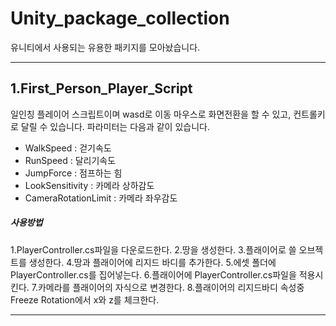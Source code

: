 # Unity_package_collection
유니티에서 사용되는 유용한 패키지를 모아놨습니다.
___
## 1.First_Person_Player_Script
일인칭 플레이어 스크립트이며 wasd로 이동 마우스로 화면전환을 할 수 있고, 컨트롤키로 달릴 수 있습니다.
파라미터는 다음과 같이 있습니다.
- WalkSpeed : 걷기속도
- RunSpeed : 달리기속도
- JumpForce : 점프하는 힘
- LookSensitivity : 카메라 상하감도
- CameraRotationLimit : 카메라 좌우감도

##### 사용방법
1.PlayerController.cs파일을 다운로드한다.
2.땅을 생성한다.
3.플래이어로 쓸 오브젝트를 생성한다.
4.땅과 플래이어에 리지드 바디를 추가한다.
5.에셋 폴더에 PlayerController.cs를 집어넣는다.
6.플래이어에 PlayerController.cs파일을 적용시킨다.
7.카메라를 플래이어의 자식으로 변경한다.
8.플래이어의 리지드바디 속성중 Freeze Rotation에서 x와 z를 체크한다.
___
